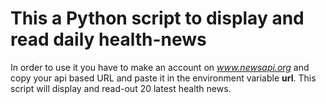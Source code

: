 # This a Python script to display and read daily health-news
In order to use it you have to make an account on *www.newsapi.org* and copy your api based URL and paste it in the environment variable **url**.
This script will display and read-out 20 latest health news.
